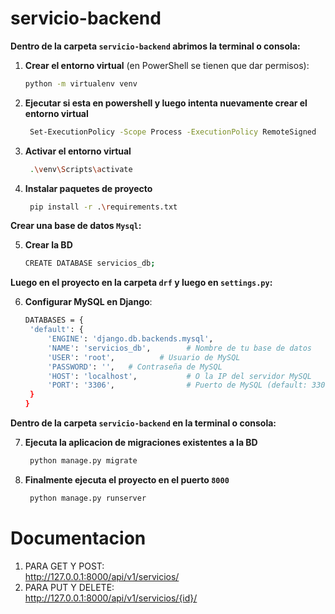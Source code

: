 # servicio-backend

**Dentro de la carpeta `servicio-backend` abrimos la terminal o consola:**

1. **Crear el entorno virtual** (en PowerShell se tienen que dar permisos):
     ```bash
     python -m virtualenv venv
2. **Ejecutar si esta en powershell y luego intenta nuevamente crear el entorno virtual**
    ```bash
     Set-ExecutionPolicy -Scope Process -ExecutionPolicy RemoteSigned
3. **Activar el entorno virtual**
    ```bash
     .\venv\Scripts\activate
4. **Instalar paquetes de proyecto**
    ```bash
     pip install -r .\requirements.txt

**Crear una base de datos `Mysql`:**

5. **Crear la BD**
    ```bash
    CREATE DATABASE servicios_db;

**Luego en el proyecto en la carpeta `drf` y luego en `settings.py`:**

6. **Configurar MySQL en Django**:
     ```bash
     DATABASES = {
      'default': {
          'ENGINE': 'django.db.backends.mysql',
          'NAME': 'servicios_db',        # Nombre de tu base de datos
          'USER': 'root',          # Usuario de MySQL
          'PASSWORD': '',   # Contraseña de MySQL
          'HOST': 'localhost',           # O la IP del servidor MySQL
          'PORT': '3306',                # Puerto de MySQL (default: 3306)
      }
    }
     
**Dentro de la carpeta `servicio-backend` en la terminal o consola:**

7. **Ejecuta la aplicacion de migraciones existentes a la BD**
    ```bash
     python manage.py migrate
8. **Finalmente ejecuta el proyecto en el puerto `8000`**
    ```bash
     python manage.py runserver

# Documentacion
1. PARA GET Y POST:  
http://127.0.0.1:8000/api/v1/servicios/
2. PARA PUT Y DELETE:  
http://127.0.0.1:8000/api/v1/servicios/{id}/
